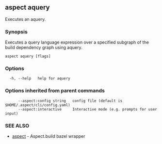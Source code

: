 ## aspect aquery

Executes an aquery.

### Synopsis

Executes a query language expression over a specified subgraph of the build dependency graph using aquery.

```
aspect aquery [flags]
```

### Options

```
  -h, --help   help for aquery
```

### Options inherited from parent commands

```
      --aspect:config string   config file (default is $HOME/.aspect/cli/config.yaml)
      --aspect:interactive     Interactive mode (e.g. prompts for user input)
```

### SEE ALSO

* [aspect](aspect.md)	 - Aspect.build bazel wrapper


